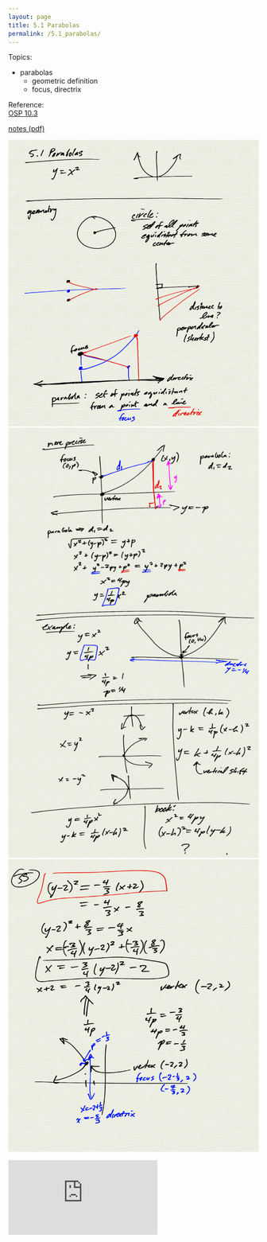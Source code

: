 ```yaml
---
layout: page
title: 5.1 Parabolas
permalink: /5.1_parabolas/
---
```


Topics: 
- parabolas
    - geometric definition
    - focus, directrix


Reference:  
[OSP 10.3](https://openstax.org/books/precalculus/pages/10-3-the-parabola)  

[notes (pdf)](PCHA_5.1_Parabolas.pdf)

![](0.png)
![](1.png)
![](2.png)

<iframe class="video" src="https://www.youtube.com/embed/TA2dvn4Vw-s" title="YouTube video player" frameborder="0" allow="accelerometer; autoplay; clipboard-write; encrypted-media; gyroscope; picture-in-picture" allowfullscreen></iframe>


